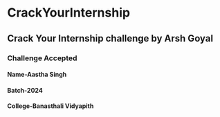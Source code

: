 # CrackYourInternship


## Crack Your Internship challenge by Arsh Goyal

### Challenge Accepted

#### Name-Aastha Singh

#### Batch-2024

#### College-Banasthali Vidyapith
